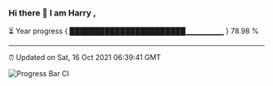 ### Hi there 👋 I am Harry , 

⏳ Year progress { ███████████████████████▁▁▁▁▁▁▁ } 78.98 %

---

⏰ Updated on Sat, 16 Oct 2021 06:39:41 GMT

![Progress Bar CI](https://github.com/duykhang68/duykhang68/workflows/Progress%20Bar%20CI/badge.svg)

